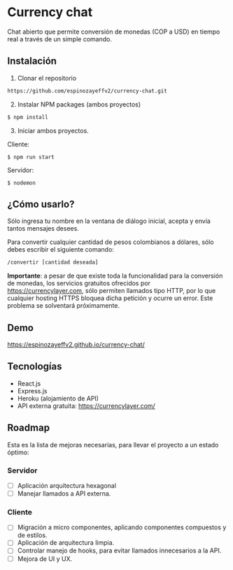
# Currency chat
Chat abierto que permite conversión de monedas (COP a USD) en tiempo real a través de un simple comando.

## Instalación

1. Clonar el repositorio
 ```sh
https://github.com/espinozayeffv2/currency-chat.git
```

2. Instalar NPM packages (ambos proyectos)
```sh
$ npm install
```
3. Iniciar ambos proyectos.

Cliente:
```
$ npm run start
```

Servidor:

```
$ nodemon
```
## ¿Cómo usarlo?
Sólo ingresa tu nombre en la ventana de diálogo inicial, acepta y envía tantos mensajes desees.

Para convertir cualquier cantidad de pesos colombianos a dólares, sólo debes escribir el siguiente comando:
```sh
/convertir [cantidad deseada]
```

**Importante**: a pesar de que existe toda la funcionalidad para la conversión de monedas, los servicios gratuitos ofrecidos por https://currencylayer.com, sólo permiten llamados tipo HTTP, por lo que cualquier hosting HTTPS bloquea dicha petición y ocurre un error. Este problema se solventará próximamente.
## Demo
https://espinozayeffv2.github.io/currency-chat/

## Tecnologías

 - React.js
 - Express.js
 - Heroku (alojamiento de API)
 - API externa gratuita: https://currencylayer.com/

## Roadmap

Esta es la lista de mejoras necesarias, para llevar el proyecto a un estado óptimo: 

### Servidor
 - [ ] Aplicación arquitectura hexagonal
 - [ ] Manejar llamados a API externa.
### Cliente
 - [ ] Migración a micro componentes, aplicando componentes compuestos y de estilos.
 - [ ] Aplicación de arquitectura limpia.
 - [ ] Controlar manejo de hooks, para evitar llamados innecesarios a la API.
 - [ ] Mejora de UI y UX.

